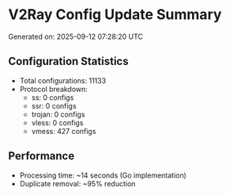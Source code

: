 # V2Ray Config Update Summary
Generated on: 2025-09-12 07:28:20 UTC

## Configuration Statistics
- Total configurations: 11133
- Protocol breakdown:
  - ss: 0 configs
  - ssr: 0 configs
  - trojan: 0 configs
  - vless: 0 configs
  - vmess: 427 configs

## Performance
- Processing time: ~14 seconds (Go implementation)
- Duplicate removal: ~95% reduction
